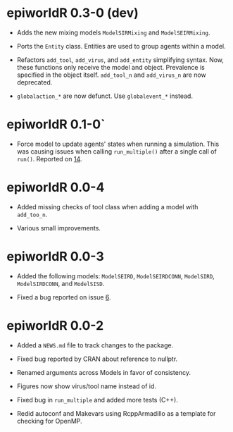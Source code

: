 # epiworldR 0.3-0 (dev)

* Adds the new mixing models `ModelSIRMixing` and `ModelSEIRMixing`.

* Ports the `Entity` class. Entities are used to group agents within a model.

* Refactors `add_tool`, `add_virus`, and `add_entity` simplifying syntax. Now,
  these functions only receive the model and object. Prevalence is 
  specified in the object itself. `add_tool_n` and `add_virus_n` are now
  deprecated.

* `globalaction_*` are now defunct. Use `globalevent_*` instead.


# epiworldR 0.1-0`

* Force model to update agents' states when running a simulation.
  This was causing issues when calling `run_multiple()` after a single
  call of `run()`. Reported on [14](https://github.com/UofUEpiBio/epiworldR/issues/14).


# epiworldR 0.0-4

* Added missing checks of tool class when adding a model with `add_too_n`.

* Various small improvements.


# epiworldR 0.0-3

* Added the following models: `ModelSEIRD`, `ModelSEIRDCONN`, `ModelSIRD`, `ModelSIRDCONN`, and `ModelSISD`.

* Fixed a bug reported on issue [6](https://github.com/UofUEpiBio/epiworldR/issues/6).


# epiworldR 0.0-2

* Added a `NEWS.md` file to track changes to the package.

* Fixed bug reported by CRAN about reference to nullptr.

* Renamed arguments across Models in favor of consistency.

* Figures now show virus/tool name instead of id.

* Fixed bug in `run_multiple` and added more tests (C++).

* Redid autoconf and Makevars using RcppArmadillo as a template for checking for OpenMP.
